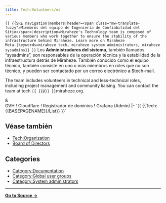 ```yaml
---
title: Tech:Volunteers/es
---
```


 `{{ {{SRE navigation|members|header=<span class="mw-translate-fuzzy">Miembros del equipo de Ingeniería de Confiabilidad del Sitio</span>|description=Miraheze's Technology team is composed of various members who work together to ensure the stability of the infrastructure behind Miraheze. Learn more on Miraheze Meta.|keywords=miraheze tech, miraheze system administrators, miraheze sysadmins}} }}`
Los **Administradores del sistema**, también llamados “sysadmins”, son responsables de la operación técnica y la estabilidad de la infraestructura detrás de Miraheze. También conocido como el equipo técnico, también consiste en uno o más miembros en roles que no son técnico, y pueden ser contactado por un correo electrónico a $tech-mail.

The team includes volunteers in technical and less-technical roles, including project management and community liaising. You can contact the team at tech `{{ {{@}} }}`miraheze.org.

<div style="width: 100%; overflow: auto;>
{| class="wikitable center"
|-
! class="unsortable"| [ `{{ {{fullurl:Tech:Volunteers/List|action=edit}} }}` +/-]
! Nombre y Rol
! Apodo de Libera Chat
! Correo electrónico
! Cáscara
! GitHub
! Phabricator (admin)
! RamNode <br />&<br /> OVH
! Cloudflare
! Registrador de dominios
! Grafana (Admin)
|- `{{ {{Tech:{{BASEPAGENAME}}/List}} }}`

## Véase también 

* [Tech:Organization](/tech-docs/techorganization)
* [Board of Directors](https://meta.miraheze.org/wiki/Board_of_Directors)

## Categories

* [Category:Documentation](https://meta.miraheze.org/wiki/Category:Documentation)
* [Category:Global user groups](https://meta.miraheze.org/wiki/Category:Global_user_groups)
* [Category:System administrators](https://meta.miraheze.org/wiki/Category:System_administrators)

----
**[Go to Source &rarr;](https://meta.miraheze.org/wiki/Tech:Volunteers/es)**